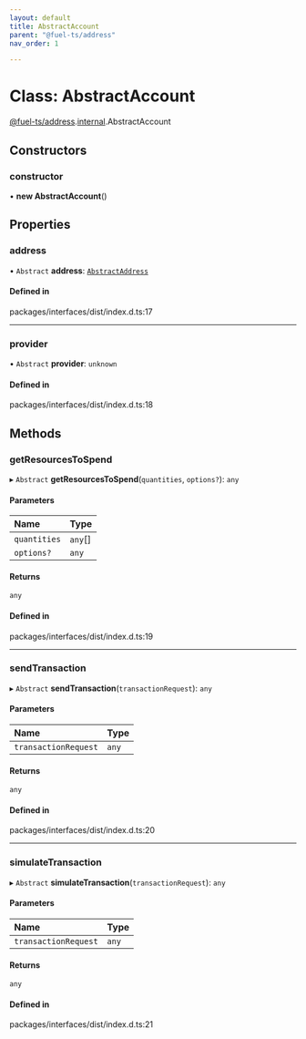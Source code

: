 ```yaml
---
layout: default
title: AbstractAccount
parent: "@fuel-ts/address"
nav_order: 1

---
```


# Class: AbstractAccount

[@fuel-ts/address](../index.md).[internal](../namespaces/internal.md).AbstractAccount

## Constructors

### constructor

• **new AbstractAccount**()

## Properties

### address

• `Abstract` **address**: [`AbstractAddress`](internal-AbstractAddress.md)

#### Defined in

packages/interfaces/dist/index.d.ts:17

___

### provider

• `Abstract` **provider**: `unknown`

#### Defined in

packages/interfaces/dist/index.d.ts:18

## Methods

### getResourcesToSpend

▸ `Abstract` **getResourcesToSpend**(`quantities`, `options?`): `any`

#### Parameters

| Name | Type |
| :------ | :------ |
| `quantities` | `any`[] |
| `options?` | `any` |

#### Returns

`any`

#### Defined in

packages/interfaces/dist/index.d.ts:19

___

### sendTransaction

▸ `Abstract` **sendTransaction**(`transactionRequest`): `any`

#### Parameters

| Name | Type |
| :------ | :------ |
| `transactionRequest` | `any` |

#### Returns

`any`

#### Defined in

packages/interfaces/dist/index.d.ts:20

___

### simulateTransaction

▸ `Abstract` **simulateTransaction**(`transactionRequest`): `any`

#### Parameters

| Name | Type |
| :------ | :------ |
| `transactionRequest` | `any` |

#### Returns

`any`

#### Defined in

packages/interfaces/dist/index.d.ts:21
